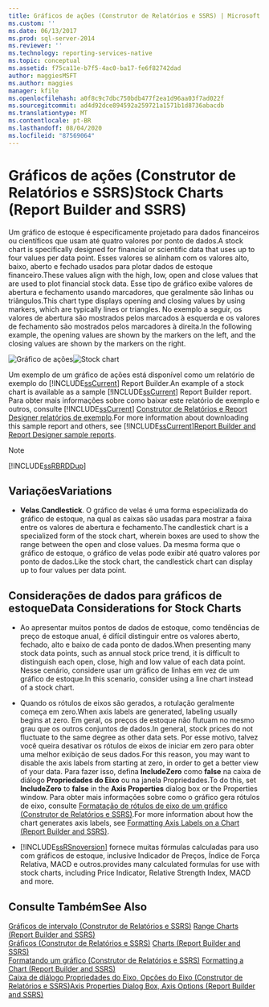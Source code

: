 ```yaml
---
title: Gráficos de ações (Construtor de Relatórios e SSRS) | Microsoft Docs
ms.custom: ''
ms.date: 06/13/2017
ms.prod: sql-server-2014
ms.reviewer: ''
ms.technology: reporting-services-native
ms.topic: conceptual
ms.assetid: f75ca11e-b7f5-4ac0-ba17-fe6f82742dad
author: maggiesMSFT
ms.author: maggies
manager: kfile
ms.openlocfilehash: a0f8c9c7dbc750bdb477f2ea1d96aa03f7ad022f
ms.sourcegitcommit: ad4d92dce894592a259721a1571b1d8736abacdb
ms.translationtype: MT
ms.contentlocale: pt-BR
ms.lasthandoff: 08/04/2020
ms.locfileid: "87569064"
---
```

# <a name="stock-charts-report-builder-and-ssrs"></a><span data-ttu-id="5c467-102">Gráficos de ações (Construtor de Relatórios e SSRS)</span><span class="sxs-lookup"><span data-stu-id="5c467-102">Stock Charts (Report Builder and SSRS)</span></span>
  <span data-ttu-id="5c467-103">Um gráfico de estoque é especificamente projetado para dados financeiros ou científicos que usam até quatro valores por ponto de dados.</span><span class="sxs-lookup"><span data-stu-id="5c467-103">A stock chart is specifically designed for financial or scientific data that uses up to four values per data point.</span></span> <span data-ttu-id="5c467-104">Esses valores se alinham com os valores alto, baixo, aberto e fechado usados para plotar dados de estoque financeiro.</span><span class="sxs-lookup"><span data-stu-id="5c467-104">These values align with the high, low, open and close values that are used to plot financial stock data.</span></span> <span data-ttu-id="5c467-105">Esse tipo de gráfico exibe valores de abertura e fechamento usando marcadores, que geralmente são linhas ou triângulos.</span><span class="sxs-lookup"><span data-stu-id="5c467-105">This chart type displays opening and closing values by using markers, which are typically lines or triangles.</span></span> <span data-ttu-id="5c467-106">No exemplo a seguir, os valores de abertura são mostrados pelos marcados à esquerda e os valores de fechamento são mostrados pelos marcadores à direita.</span><span class="sxs-lookup"><span data-stu-id="5c467-106">In the following example, the opening values are shown by the markers on the left, and the closing values are shown by the markers on the right.</span></span>  
  
 <span data-ttu-id="5c467-107">![Gráfico de ações](../media/rs-stockchart.gif "Gráfico de ações")</span><span class="sxs-lookup"><span data-stu-id="5c467-107">![Stock chart](../media/rs-stockchart.gif "Stock chart")</span></span>  
  
 <span data-ttu-id="5c467-108">Um exemplo de um gráfico de ações está disponível como um relatório de exemplo do [!INCLUDE[ssCurrent](../../../includes/sscurrent-md.md)] Report Builder.</span><span class="sxs-lookup"><span data-stu-id="5c467-108">An example of a stock chart is available as a sample [!INCLUDE[ssCurrent](../../../includes/sscurrent-md.md)] Report Builder report.</span></span> <span data-ttu-id="5c467-109">Para obter mais informações sobre como baixar este relatório de exemplo e outros, consulte [!INCLUDE[ssCurrent](../../../includes/sscurrent-md.md)] [Construtor de Relatórios e Report Designer relatórios de exemplo](https://go.microsoft.com/fwlink/?LinkId=198283).</span><span class="sxs-lookup"><span data-stu-id="5c467-109">For more information about downloading this sample report and others, see [!INCLUDE[ssCurrent](../../../includes/sscurrent-md.md)][Report Builder and Report Designer sample reports](https://go.microsoft.com/fwlink/?LinkId=198283).</span></span>  
  
> [!NOTE]  
>  [!INCLUDE[ssRBRDDup](../../includes/ssrbrddup-md.md)]  
  
## <a name="variations"></a><span data-ttu-id="5c467-110">Variações</span><span class="sxs-lookup"><span data-stu-id="5c467-110">Variations</span></span>  
  
-   <span data-ttu-id="5c467-111">**Velas**.</span><span class="sxs-lookup"><span data-stu-id="5c467-111">**Candlestick**.</span></span> <span data-ttu-id="5c467-112">O gráfico de velas é uma forma especializada do gráfico de estoque, na qual as caixas são usadas para mostrar a faixa entre os valores de abertura e fechamento.</span><span class="sxs-lookup"><span data-stu-id="5c467-112">The candlestick chart is a specialized form of the stock chart, wherein boxes are used to show the range between the open and close values.</span></span> <span data-ttu-id="5c467-113">Da mesma forma que o gráfico de estoque, o gráfico de velas pode exibir até quatro valores por ponto de dados.</span><span class="sxs-lookup"><span data-stu-id="5c467-113">Like the stock chart, the candlestick chart can display up to four values per data point.</span></span>  
  
## <a name="data-considerations-for-stock-charts"></a><span data-ttu-id="5c467-114">Considerações de dados para gráficos de estoque</span><span class="sxs-lookup"><span data-stu-id="5c467-114">Data Considerations for Stock Charts</span></span>  
  
-   <span data-ttu-id="5c467-115">Ao apresentar muitos pontos de dados de estoque, como tendências de preço de estoque anual, é difícil distinguir entre os valores aberto, fechado, alto e baixo de cada ponto de dados.</span><span class="sxs-lookup"><span data-stu-id="5c467-115">When presenting many stock data points, such as annual stock price trend, it is difficult to distinguish each open, close, high and low value of each data point.</span></span> <span data-ttu-id="5c467-116">Nesse cenário, considere usar um gráfico de linhas em vez de um gráfico de estoque.</span><span class="sxs-lookup"><span data-stu-id="5c467-116">In this scenario, consider using a line chart instead of a stock chart.</span></span>  
  
-   <span data-ttu-id="5c467-117">Quando os rótulos de eixos são gerados, a rotulação geralmente começa em zero.</span><span class="sxs-lookup"><span data-stu-id="5c467-117">When axis labels are generated, labeling usually begins at zero.</span></span>  <span data-ttu-id="5c467-118">Em geral, os preços de estoque não flutuam no mesmo grau que os outros conjuntos de dados.</span><span class="sxs-lookup"><span data-stu-id="5c467-118">In general, stock prices do not fluctuate to the same degree as other data sets.</span></span> <span data-ttu-id="5c467-119">Por esse motivo, talvez você queira desativar os rótulos de eixos de iniciar em zero para obter uma melhor exibição de seus dados.</span><span class="sxs-lookup"><span data-stu-id="5c467-119">For this reason, you may want to disable the axis labels from starting at zero, in order to get a better view of your data.</span></span> <span data-ttu-id="5c467-120">Para fazer isso, defina **IncludeZero** como **false** na caixa de diálogo **Propriedades do Eixo** ou na janela Propriedades.</span><span class="sxs-lookup"><span data-stu-id="5c467-120">To do this, set **IncludeZero** to **false** in the **Axis Properties** dialog box or the Properties window.</span></span> <span data-ttu-id="5c467-121">Para obter mais informações sobre como o gráfico gera rótulos de eixo, consulte [Formatação de rótulos de eixo de um gráfico &#40;Construtor de Relatórios e SSRS&#41;](formatting-axis-labels-on-a-chart-report-builder-and-ssrs.md).</span><span class="sxs-lookup"><span data-stu-id="5c467-121">For more information about how the chart generates axis labels, see [Formatting Axis Labels on a Chart &#40;Report Builder and SSRS&#41;](formatting-axis-labels-on-a-chart-report-builder-and-ssrs.md).</span></span>  
  
-   [!INCLUDE[ssRSnoversion](../../includes/ssrsnoversion-md.md)] <span data-ttu-id="5c467-122">fornece muitas fórmulas calculadas para uso com gráficos de estoque, inclusive Indicador de Preços, Índice de Força Relativa, MACD e outros.</span><span class="sxs-lookup"><span data-stu-id="5c467-122">provides many calculated formulas for use with stock charts, including Price Indicator, Relative Strength Index, MACD and more.</span></span>  
  
## <a name="see-also"></a><span data-ttu-id="5c467-123">Consulte Também</span><span class="sxs-lookup"><span data-stu-id="5c467-123">See Also</span></span>  
 <span data-ttu-id="5c467-124">[Gráficos de intervalo &#40;Construtor de Relatórios e SSRS&#41;](charts-report-builder-and-ssrs.md) </span><span class="sxs-lookup"><span data-stu-id="5c467-124">[Range Charts &#40;Report Builder and SSRS&#41;](charts-report-builder-and-ssrs.md) </span></span>  
 <span data-ttu-id="5c467-125">[Gráficos &#40;Construtor de Relatórios e SSRS&#41;](charts-report-builder-and-ssrs.md) </span><span class="sxs-lookup"><span data-stu-id="5c467-125">[Charts &#40;Report Builder and SSRS&#41;](charts-report-builder-and-ssrs.md) </span></span>  
 <span data-ttu-id="5c467-126">[Formatando um gráfico &#40;Construtor de Relatórios e SSRS&#41;](formatting-a-chart-report-builder-and-ssrs.md) </span><span class="sxs-lookup"><span data-stu-id="5c467-126">[Formatting a Chart &#40;Report Builder and SSRS&#41;](formatting-a-chart-report-builder-and-ssrs.md) </span></span>  
 [<span data-ttu-id="5c467-127">Caixa de diálogo Propriedades do Eixo, Opções do Eixo &#40;Construtor de Relatórios e SSRS&#41;</span><span class="sxs-lookup"><span data-stu-id="5c467-127">Axis Properties Dialog Box, Axis Options &#40;Report Builder and SSRS&#41;</span></span>](../axis-properties-dialog-box-axis-options-report-builder-and-ssrs.md)  
  
  

